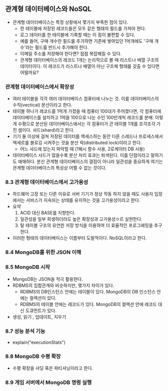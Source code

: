 ## 관계형 데이터베이스와 NoSQL
- 관계형 데이터베이스는 특정 상황에서 몇가지 부족한 점이 있다.
	- 한 테이블에 저장된 레코드들은 모두 같은 형태의 필드를 가져야 한다.
	- 로그 데이터를 한 테이블에 기록할 때는 이 점이 불편할 수 있다.
	- 예를 들어, 구매 개수란 필드를 추가하면 기존에 쌓여있던 1억개에도 '구매 개수'라는 필드를 반드시 추가해야 한다.	
	- 이메일 주소를 저장해야 한다면? 점점 복잡해질 수 있다.
	- 관계형 데이터베이스의 레코드 1개는 논리적으로 볼 때 리스트나 배열 구조의 데이터이다. 이 레코드가 리스트나 배열이 아닌 구조체 형태를 갖출 수 있다면 어떨까요?
### 관계형 데이터베이스에서 확장성
- 여러 테이블을 각각 여러 데이터베이스 컴퓨터에 나누는 것. 이를 데이터베이스의 수직(vectical) 분산이라고 한다.
- 테이블 하나가 레코드를 1억개 가졌을 때 컴퓨터 100대가 주어졌다면, 각 컴퓨터에 데이터베이스를 설치하고 1억을 100으로 나눈 수인 100만개씩 레코드를 분배. 이렇게 수평으로 분산된 데이터베이스에서는 각 컴퓨터가 큰 테이블 1개를 조각조각 가진 셈이다. 샤드(shard)라고 한다.
- 기기 둘 이상에 걸쳐 저장된 데이터를 액세스하는 동안 다른 스레드나 프로세스에서 엑세르를 블로깅 시켜주는 것을 분산 락(distributed lock)이라고 한다.
	- 어느 샤드에 있는지 파악할 때 (1해시 함수 사용, 2로케이터 DB 사용)
- 데이터베이스 샤드가 많을수록 분산 처리 효과는 퇴색된다. 이를 단점이라고 말하기도 애매하다. 분산 관계형 데이터베이스의 결점이 아니라 일관성을 중요하게 여기는 관계형 데이터베이스의 특성상 어쩔 수 없는 것이다.

### 8.3 관계형 데이터베이스에서 고가용성
- 하드웨어 고장 또는 다른 이유로 서버 기기가 정상 작동 하지 않을 때도 사용자 입장에서는 서비스가 지속되는 상태를 유지하는 것을 고가용성이라고 한다.
- 요약
	1. ACID 대신 BASE를 지향한다.
	2. 일관성을 일부 희생하더라도 높은 확장성과 고가용성ㅇ르 실현한다.
	3. 탈 테이블 구조의 유연한 저장 방식을 이용하여 더 효율적인 프로그래밍을 추구한다.
- 이러한 형태의 데이터베이스는 이름부터 도발적이다. NoSQL이라고 한다.

### 8.4 MongoDB를 위한 JSON 이해
### 8.5 MongoDB 시작
- MongoDB는 JSON을 적극 활용한다.
- RDBMS의 집합관계와 비슷하지만, 몇가지 차이가 있다.
	- RDBMS의 DB인스턴스 안에는 테이블이 있다. MongoDB의 DB 인스턴스 안에는 컬렉션이 있다.
	- RDBMS의 테이블 안에는 레코드가 있다. MongoDB의 컬렉션 안에 레코드 대신 도큐먼트가 있다.
- 생성, 읽기 , 업데이트, 지우기
### 8.7 성능 분석 기능
- explain("executionStats")
### 8.8 MongoDB 수평 확장
- 수평 확장을 샤딩 혹은 파티셔닝이라고 한다.
### 8.9 게임 서버에서 MongoDB 명령 실행

